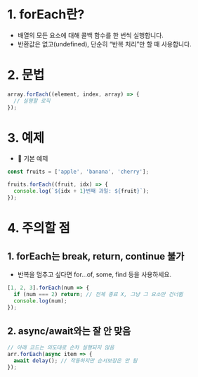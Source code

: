 # 1. forEach란?

- 배열의 모든 요소에 대해 콜백 함수를 한 번씩 실행합니다.
- 반환값은 없고(undefined), 단순히 “반복 처리”만 할 때 사용합니다.



# 2. 문법
```js
array.forEach((element, index, array) => {
  // 실행할 로직
});
```

# 3. 예제
- 🔹 기본 예제
```js
const fruits = ['apple', 'banana', 'cherry'];

fruits.forEach((fruit, idx) => {
  console.log(`${idx + 1}번째 과일: ${fruit}`);
});
```


# 4. 주의할 점
## 1. forEach는 break, return, continue 불가
- 반복을 멈추고 싶다면 for...of, some, find 등을 사용하세요.
```js
[1, 2, 3].forEach(num => {
  if (num === 2) return; // 전체 종료 X, 그냥 그 요소만 건너뜀
  console.log(num);
});
```

## 2. async/await와는 잘 안 맞음
```js
// 아래 코드는 의도대로 순차 실행되지 않음
arr.forEach(async item => {
  await delay(); // 작동하지만 순서보장은 안 됨
});
```
